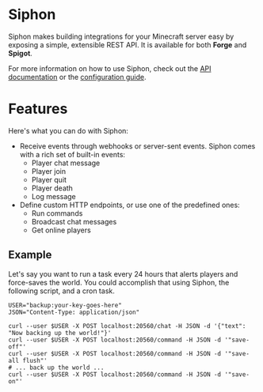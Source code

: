 # Siphon

Siphon makes building integrations for your Minecraft server easy by exposing a simple, extensible REST API. It is available for both **Forge** and **Spigot**.

For more information on how to use Siphon, check out the [API documentation](docs/API.md) or the [configuration guide](docs/CONFIGURING.md).

# Features

Here's what you can do with Siphon:
* Receive events through webhooks or server-sent events. Siphon comes with a rich set of built-in events:
  * Player chat message
  * Player join
  * Player quit
  * Player death
  * Log message
* Define custom HTTP endpoints, or use one of the predefined ones:
  * Run commands
  * Broadcast chat messages
  * Get online players

## Example

Let's say you want to run a task every 24 hours that alerts players and force-saves the world. You could accomplish that using Siphon, the following script, and a cron task.

```shell
USER="backup:your-key-goes-here"
JSON="Content-Type: application/json"

curl --user $USER -X POST localhost:20560/chat -H JSON -d '{"text": "Now backing up the world!"}'
curl --user $USER -X POST localhost:20560/command -H JSON -d '"save-off"'
curl --user $USER -X POST localhost:20560/command -H JSON -d '"save-all flush"'
# ... back up the world ...
curl --user $USER -X POST localhost:20560/command -H JSON -d '"save-on"'
```
